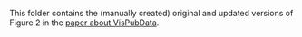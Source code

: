 This folder contains the (manually created) original and updated versions of Figure 2 in the [paper about VisPubData](https://doi.org/10.1109/TVCG.2016.2615308).